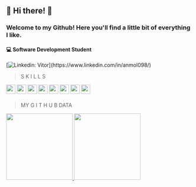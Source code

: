 
## 🤍 Hi there! 👾
### Welcome to my Github! Here you'll find a little bit of everything I like.

#### :computer: Software Development Student

[![Linkedin: Vitor](https://img.shields.io/badge/-vitor-blue?style=flat-square&logo=Linkedin&logoColor=white&link=[[https://www.linkedin.com/in/kmly-teixeira/](https://www.linkedin.com/in/vitor-gustavo-de-oliveira-444654186/)](https://www.linkedin.com/in/vitor-gustavo-de-oliveira-444654186/))](https://www.linkedin.com/in/anmol098/)

> S K I L L S
<div>
<img height="25em" src="https://img.shields.io/badge/TypeScript-007ACC?style=for-the-badge&logo=typescript&logoColor=white"/>
<img height="25em" src="https://img.shields.io/badge/PHP-20232A?style=for-the-badge&logo=php&logoColor=61DAFB"/>
<img height="25em" src="https://img.shields.io/badge/C%2B%2B-00599C?style=for-the-badge&logo=c%2B%2B&logoColor=white"/>
<img height="25em" src="https://img.shields.io/badge/C-00599C?style=for-the-badge&logo=c&logoColor=white"/>
<img height="25em" src="https://img.shields.io/badge/java-%23ED8B00.svg?style=for-the-badge&logo=java&logoColor=white"/>
<img height="25em" src="https://img.shields.io/badge/python-3670A0?style=for-the-badge&logo=python&logoColor=ffdd54"/>
<img height="25em" src="https://img.shields.io/badge/C%23-239120?style=for-the-badge&logo=c-sharp&logoColor=white"/>
<img height="25em" src="https://img.shields.io/badge/.NET-5C2D91?style=for-the-badge&logo=.net&logoColor=white"/>
<div/>  
 
####
> MY  G I T H U B  DATA
<div>
<a href="https://github.com/vitor-gustavoo">
<img height="180em" src="https://github-readme-stats.vercel.app/api/top-langs/?username=vitor-gustavoo&layout=compact&langs_count=7&theme=dark"/>
<img height="180em" src="https://github-readme-stats.vercel.app/api?username=vitor-gustavoo&show_icons=true&theme=dark&include_all_commits=true&count_private=true"/>
</div>

<!---
vitor-gustavoo/vitor-gustavoo is a ✨ special ✨ repository because its `README.md` (this file) appears on your GitHub profile.
https://github.com/Ileriayo/markdown-badges link for the markdown badges
--->


